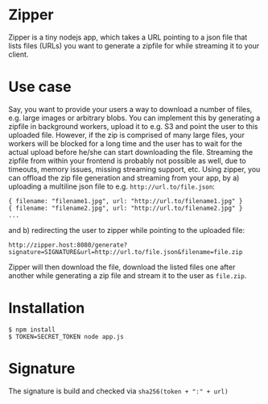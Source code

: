 
# Zipper

Zipper is a tiny nodejs app, which takes a URL pointing to a json file that
lists files (URLs) you want to generate a zipfile for while streaming it to
your client.

# Use case

Say, you want to provide your users a way to download a number of files, e.g.
large images or arbitrary blobs. You can implement this by generating a zipfile
in background workers, upload it to e.g. S3 and point the user to this uploaded
file. However, if the zip is comprised of many large files, your workers will
be blocked for a long time and the user has to wait for the actual upload
before he/she can start downloading the file. Streaming the zipfile from within
your frontend is probably not possible as well, due to timeouts, memory issues,
missing streaming support, etc. Using zipper, you can offload the zip file
generation and streaming from your app, by a) uploading a multiline json file to
e.g. `http://url.to/file.json`:

```
{ filename: "filename1.jpg", url: "http://url.to/filename1.jpg" }
{ filename: "filename2.jpg", url: "http://url.to/filename2.jpg" }
...
```
and b) redirecting the user to zipper while pointing to the uploaded file:

`http://zipper.host:8080/generate?signature=SIGNATURE&url=http://url.to/file.json&filename=file.zip`

Zipper will then download the file, download the listed files one after another
while generating a zip file and stream it to the user as `file.zip`.

# Installation

```
$ npm install
$ TOKEN=SECRET_TOKEN node app.js
```

# Signature

The signature is build and checked via `sha256(token + ":" + url)`

